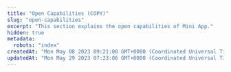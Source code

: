 ```yaml
---
title: "Open Capabilities (COPY)"
slug: "open-capabilities"
excerpt: "This section explains the open capabilities of Mini App."
hidden: true
metadata: 
  robots: "index"
createdAt: "Mon May 08 2023 09:21:00 GMT+0000 (Coordinated Universal Time)"
updatedAt: "Mon May 29 2023 07:23:06 GMT+0000 (Coordinated Universal Time)"
---
```


